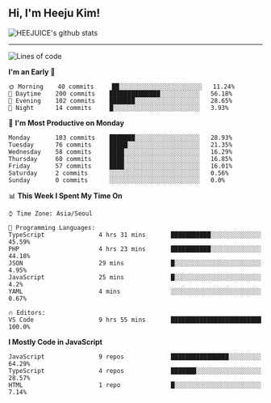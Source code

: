 ## Hi, I'm Heeju Kim!

![HEEJUICE's github stats](https://github-readme-stats.vercel.app/api?username=HEEJUICE&show_icons=true)

---
<!--START_SECTION:waka-->
![Lines of code](https://img.shields.io/badge/From%20Hello%20World%20I%27ve%20Written-19.5%20million%20lines%20of%20code-blue)

**I'm an Early 🐤** 

```text
🌞 Morning    40 commits     ██░░░░░░░░░░░░░░░░░░░░░░░   11.24% 
🌆 Daytime    200 commits    ██████████████░░░░░░░░░░░   56.18% 
🌃 Evening    102 commits    ███████░░░░░░░░░░░░░░░░░░   28.65% 
🌙 Night      14 commits     █░░░░░░░░░░░░░░░░░░░░░░░░   3.93%

```
📅 **I'm Most Productive on Monday** 

```text
Monday       103 commits    ███████░░░░░░░░░░░░░░░░░░   28.93% 
Tuesday      76 commits     █████░░░░░░░░░░░░░░░░░░░░   21.35% 
Wednesday    58 commits     ████░░░░░░░░░░░░░░░░░░░░░   16.29% 
Thursday     60 commits     ████░░░░░░░░░░░░░░░░░░░░░   16.85% 
Friday       57 commits     ████░░░░░░░░░░░░░░░░░░░░░   16.01% 
Saturday     2 commits      ░░░░░░░░░░░░░░░░░░░░░░░░░   0.56% 
Sunday       0 commits      ░░░░░░░░░░░░░░░░░░░░░░░░░   0.0%

```


📊 **This Week I Spent My Time On** 

```text
⌚︎ Time Zone: Asia/Seoul

💬 Programming Languages: 
TypeScript               4 hrs 31 mins       ███████████░░░░░░░░░░░░░░   45.59% 
PHP                      4 hrs 23 mins       ███████████░░░░░░░░░░░░░░   44.18% 
JSON                     29 mins             █░░░░░░░░░░░░░░░░░░░░░░░░   4.95% 
JavaScript               25 mins             █░░░░░░░░░░░░░░░░░░░░░░░░   4.2% 
YAML                     4 mins              ░░░░░░░░░░░░░░░░░░░░░░░░░   0.67%

🔥 Editors: 
VS Code                  9 hrs 55 mins       █████████████████████████   100.0%

```

**I Mostly Code in JavaScript** 

```text
JavaScript               9 repos             ████████████████░░░░░░░░░   64.29% 
TypeScript               4 repos             ███████░░░░░░░░░░░░░░░░░░   28.57% 
HTML                     1 repo              █░░░░░░░░░░░░░░░░░░░░░░░░   7.14%

```



<!--END_SECTION:waka-->
